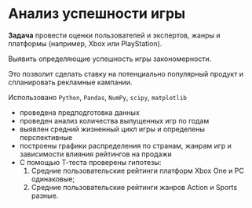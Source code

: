 # Анализ успешности игры
**Задача**
провести оценки пользователей и экспертов, жанры и платформы (например, Xbox или PlayStation).

Выявить определяющие успешность игры закономерности.

Это позволит сделать ставку на потенциально популярный продукт и спланировать рекламные кампании. 

Использовано `Python`, `Pandas`, `NumPy`, `scipy`, `matplotlib`

- проведена предподготовка данных
- проведен анализ количества выпущенных игр по годам
- выявлен средний жизненный цикл игры и определены перспективные
- построены графики распределения по странам, жанрам игр и зависимости влияния рейтингов на продажи
- С помощью Т-теста проверены гипотезы:
  1. Средние пользовательские рейтинги платформ Xbox One и PC одинаковые;
  2. Средние пользовательские рейтинги жанров Action и Sports разные.

